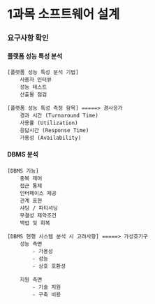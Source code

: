 1과목 소프트웨어 설계
=======================

### 요구사항 확인

#### 플랫폼 성능 특성 분석
    [플랫폼 성능 특성 분석 기법]
        사용자 인터뷰 
        성능 테스트
        산출물 점검

    [플랫폼 성능 특성 측정 항목] =====> 경사응가
        경과 시간 (Turnaround Time)
        사용률 (Utilization)
        응답시간 (Response Time)
        가용성 (Availability)

#### DBMS 분석
    [DBMS 기능]
        중복 제어
        접근 통제
        인터페이스 제공
        관계 표현
        샤딩 / 파티셔닝
        무결성 제약조건
        백업 및 회복

    [DBMS 현행 시스템 분석 시 고려사항] =====> 가성호기구
        성능 측면
            - 가용성
            - 성능
            - 상호 호환성

        지원 측면
            - 기술 지원
            - 구축 비용

